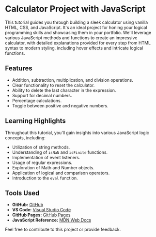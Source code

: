 # Calculator Project with JavaScript

This tutorial guides you through building a sleek calculator using vanilla HTML, CSS, and JavaScript. It's an ideal project for honing your logical programming skills and showcasing them in your portfolio. We'll leverage various JavaScript methods and functions to create an impressive calculator, with detailed explanations provided for every step from HTML syntax to modern styling, including hover effects and intricate logical functions.

## Features

- Addition, subtraction, multiplication, and division operations.
- Clear functionality to reset the calculator.
- Ability to delete the last character in the expression.
- Support for decimal numbers.
- Percentage calculations.
- Toggle between positive and negative numbers.

## Learning Highlights

Throughout this tutorial, you'll gain insights into various JavaScript logic concepts, including:

- Utilization of string methods.
- Understanding of `isNaN` and `isFinite` functions.
- Implementation of event listeners.
- Usage of regular expressions.
- Exploration of Math and Number objects.
- Application of logical and comparison operators.
- Introduction to the `eval` function.

## Tools Used

- **GitHub:** [GitHub](https://github.com/)
- **VS Code:** [Visual Studio Code](https://code.visualstudio.com/)
- **GitHub Pages:** [GitHub Pages](https://pages.github.com/)
- **JavaScript Reference:** [MDN Web Docs](https://developer.mozilla.org/)

Feel free to contribute to this project or provide feedback.

